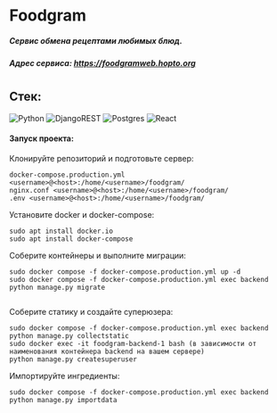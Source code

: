 # Foodgram
##### Сервис обмена рецептами любимых блюд.
###
##### Адрес сервиса: https://foodgramweb.hopto.org
#
## Стек:

![Python](https://img.shields.io/badge/python-3670A0?style=for-the-badge&logo=python&logoColor=ffdd54) ![DjangoREST](https://img.shields.io/badge/DJANGO-REST-ff1709?style=for-the-badge&logo=django&logoColor=white&color=ff1709&labelColor=gray) 	![Postgres](https://img.shields.io/badge/postgres-%23316192.svg?style=for-the-badge&logo=postgresql&logoColor=white) ![React](https://img.shields.io/badge/react-%2320232a.svg?style=for-the-badge&logo=react&logoColor=%2361DAFB)



#### Запуск проекта:
Клонируйте репозиторий и подготовьте сервер:
```
docker-compose.production.yml <username>@<host>:/home/<username>/foodgram/
nginx.conf <username>@<host>:/home/<username>/foodgram/
.env <username>@<host>:/home/<username>/foodgram/
```

Установите docker и docker-compose:
```
sudo apt install docker.io 
sudo apt install docker-compose
```

Соберите контейнеры и выполните миграции:
```
sudo docker compose -f docker-compose.production.yml up -d
sudo docker compose -f docker-compose.production.yml exec backend python manage.py migrate
          
```

Соберите статику и создайте суперюзера:
```
sudo docker compose -f docker-compose.production.yml exec backend python manage.py collectstatic
sudo docker exec -it foodgram-backend-1 bash (в зависимости от наименования контейнера backend на вашем сервере)
python manage.py createsuperuser
```
Импортируйте ингредиенты:
```
sudo docker compose -f docker-compose.production.yml exec backend python manage.py importdata
```
